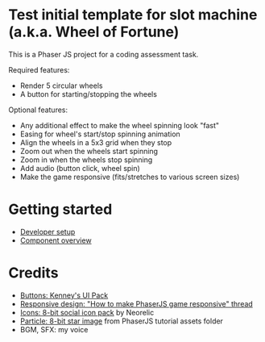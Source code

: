 # Test initial template for slot machine (a.k.a. Wheel of Fortune)

This is a Phaser JS project for a coding assessment task.

Required features:

- Render 5 circular wheels
- A button for starting/stopping the wheels

Optional features:

- Any additional effect to make the wheel spinning look "fast"
- Easing for wheel's start/stop spinning animation
- Align the wheels in a 5x3 grid when they stop
- Zoom out when the wheels start spinning
- Zoom in when the wheels stop spinning
- Add audio (button click, wheel spin)
- Make the game responsive (fits/stretches to various screen sizes)

# Getting started

- [Developer setup](./docs/dev-guide.md)
- [Component overview](./docs/components.md)

# Credits

- [Buttons: Kenney's UI Pack](https://opengameart.org/content/ui-pack)
- [Responsive design: "How to make PhaserJS game responsive" thread](http://www.html5gamedevs.com/topic/19253-how-to-make-a-phaser-game-responsive/)
- [Icons: 8-bit social icon pack](https://www.icondeposit.com/theicondeposit:29) by Neorelic
- [Particle: 8-bit star image](https://github.com/photonstorm/phaser/blob/master/v2/resources/tutorials/02%20Making%20your%20first%20game/assets/star.png) from PhaserJS tutorial assets folder
- BGM, SFX: my voice